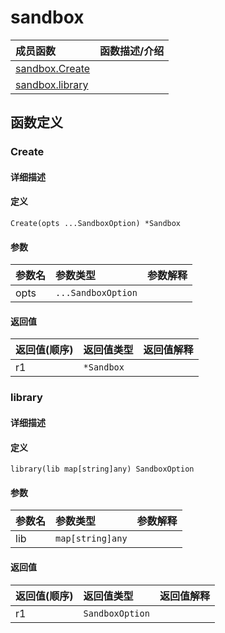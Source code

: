 # sandbox

|成员函数|函数描述/介绍|
|:------|:--------|
| [sandbox.Create](#create) ||
| [sandbox.library](#library) ||


## 函数定义
### Create

#### 详细描述


#### 定义

`Create(opts ...SandboxOption) *Sandbox`

#### 参数
|参数名|参数类型|参数解释|
|:-----------|:---------- |:-----------|
| opts | `...SandboxOption` |   |

#### 返回值
|返回值(顺序)|返回值类型|返回值解释|
|:-----------|:---------- |:-----------|
| r1 | `*Sandbox` |   |


### library

#### 详细描述


#### 定义

`library(lib map[string]any) SandboxOption`

#### 参数
|参数名|参数类型|参数解释|
|:-----------|:---------- |:-----------|
| lib | `map[string]any` |   |

#### 返回值
|返回值(顺序)|返回值类型|返回值解释|
|:-----------|:---------- |:-----------|
| r1 | `SandboxOption` |   |



